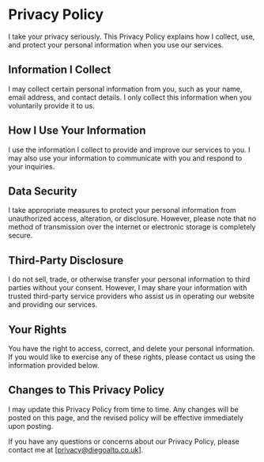 # Privacy Policy

I take your privacy seriously. This Privacy Policy explains how I collect, use, and protect your personal information when you use our services.

## Information I Collect

I may collect certain personal information from you, such as your name, email address, and contact details. I only collect this information when you voluntarily provide it to us.

## How I Use Your Information

I use the information I collect to provide and improve our services to you. I may also use your information to communicate with you and respond to your inquiries.

## Data Security

I take appropriate measures to protect your personal information from unauthorized access, alteration, or disclosure. However, please note that no method of transmission over the internet or electronic storage is completely secure.

## Third-Party Disclosure

I do not sell, trade, or otherwise transfer your personal information to third parties without your consent. However, I may share your information with trusted third-party service providers who assist us in operating our website and providing our services.

## Your Rights

You have the right to access, correct, and delete your personal information. If you would like to exercise any of these rights, please contact us using the information provided below.

## Changes to This Privacy Policy

I may update this Privacy Policy from time to time. Any changes will be posted on this page, and the revised policy will be effective immediately upon posting.

If you have any questions or concerns about our Privacy Policy, please contact me at [privacy@diegoalto.co.uk].
